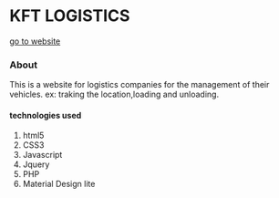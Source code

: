 # KFT LOGISTICS
[go to website](http://www.kft.cu.cc)

### About
This is a website for logistics companies for the management of their vehicles.
ex: traking the location,loading and unloading.

#### technologies used
1. html5
2. CSS3
3. Javascript
4. Jquery
5. PHP
6. Material Design lite


